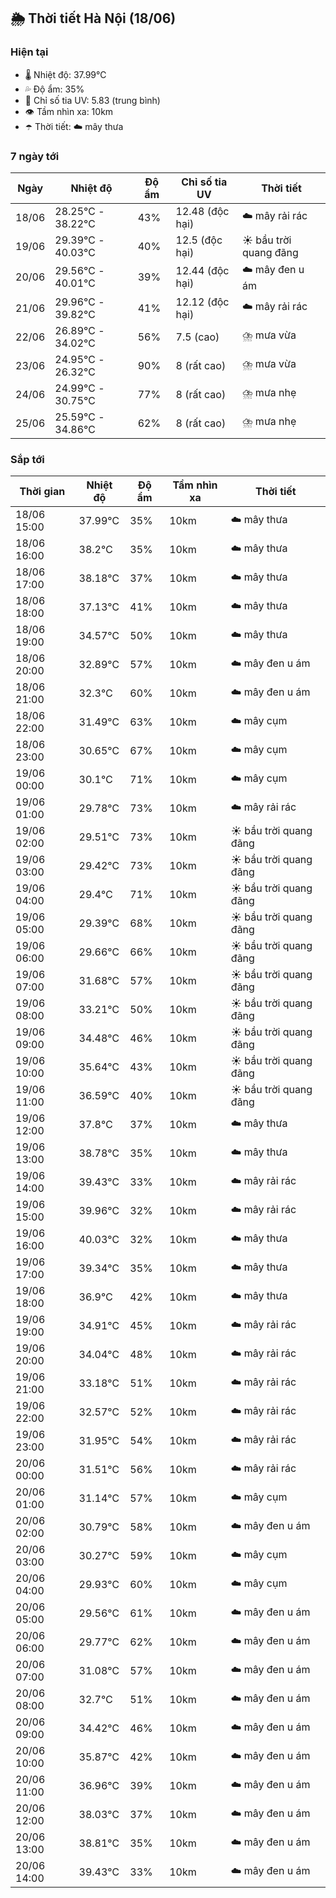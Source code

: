 ## 🌦️ Thời tiết Hà Nội (18/06)

### Hiện tại

- 🌡️ Nhiệt độ: 37.99℃
- 💦 Độ ẩm: 35%
- 🌟 Chỉ số tia UV: 5.83 (trung bình)
- 👁️ Tầm nhìn xa: 10km
- ☂️ Thời tiết: ☁️ mây thưa

### 7 ngày tới

| Ngày | Nhiệt độ | Độ ẩm | Chỉ số tia UV | Thời tiết |
| --- | --- | --- | --- | --- |
| 18/06 | 28.25℃ - 38.22℃ | 43% | 12.48 (độc hại) | ☁️ mây rải rác |
| 19/06 | 29.39℃ - 40.03℃ | 40% | 12.5 (độc hại) | ☀️ bầu trời quang đãng |
| 20/06 | 29.56℃ - 40.01℃ | 39% | 12.44 (độc hại) | ☁️ mây đen u ám |
| 21/06 | 29.96℃ - 39.82℃ | 41% | 12.12 (độc hại) | ☁️ mây rải rác |
| 22/06 | 26.89℃ - 34.02℃ | 56% | 7.5 (cao) | ⛈️ mưa vừa |
| 23/06 | 24.95℃ - 26.32℃ | 90% | 8 (rất cao) | ⛈️ mưa vừa |
| 24/06 | 24.99℃ - 30.75℃ | 77% | 8 (rất cao) | ⛈️ mưa nhẹ |
| 25/06 | 25.59℃ - 34.86℃ | 62% | 8 (rất cao) | ⛈️ mưa nhẹ |

### Sắp tới

| Thời gian | Nhiệt độ | Độ ẩm | Tầm nhìn xa | Thời tiết |
| --- | --- | --- | --- | --- |
| 18/06 15:00 | 37.99℃ | 35% | 10km | ☁️ mây thưa |
| 18/06 16:00 | 38.2℃ | 35% | 10km | ☁️ mây thưa |
| 18/06 17:00 | 38.18℃ | 37% | 10km | ☁️ mây thưa |
| 18/06 18:00 | 37.13℃ | 41% | 10km | ☁️ mây thưa |
| 18/06 19:00 | 34.57℃ | 50% | 10km | ☁️ mây thưa |
| 18/06 20:00 | 32.89℃ | 57% | 10km | ☁️ mây đen u ám |
| 18/06 21:00 | 32.3℃ | 60% | 10km | ☁️ mây đen u ám |
| 18/06 22:00 | 31.49℃ | 63% | 10km | ☁️ mây cụm |
| 18/06 23:00 | 30.65℃ | 67% | 10km | ☁️ mây cụm |
| 19/06 00:00 | 30.1℃ | 71% | 10km | ☁️ mây cụm |
| 19/06 01:00 | 29.78℃ | 73% | 10km | ☁️ mây rải rác |
| 19/06 02:00 | 29.51℃ | 73% | 10km | ☀️ bầu trời quang đãng |
| 19/06 03:00 | 29.42℃ | 73% | 10km | ☀️ bầu trời quang đãng |
| 19/06 04:00 | 29.4℃ | 71% | 10km | ☀️ bầu trời quang đãng |
| 19/06 05:00 | 29.39℃ | 68% | 10km | ☀️ bầu trời quang đãng |
| 19/06 06:00 | 29.66℃ | 66% | 10km | ☀️ bầu trời quang đãng |
| 19/06 07:00 | 31.68℃ | 57% | 10km | ☀️ bầu trời quang đãng |
| 19/06 08:00 | 33.21℃ | 50% | 10km | ☀️ bầu trời quang đãng |
| 19/06 09:00 | 34.48℃ | 46% | 10km | ☀️ bầu trời quang đãng |
| 19/06 10:00 | 35.64℃ | 43% | 10km | ☀️ bầu trời quang đãng |
| 19/06 11:00 | 36.59℃ | 40% | 10km | ☀️ bầu trời quang đãng |
| 19/06 12:00 | 37.8℃ | 37% | 10km | ☁️ mây thưa |
| 19/06 13:00 | 38.78℃ | 35% | 10km | ☁️ mây thưa |
| 19/06 14:00 | 39.43℃ | 33% | 10km | ☁️ mây rải rác |
| 19/06 15:00 | 39.96℃ | 32% | 10km | ☁️ mây rải rác |
| 19/06 16:00 | 40.03℃ | 32% | 10km | ☁️ mây thưa |
| 19/06 17:00 | 39.34℃ | 35% | 10km | ☁️ mây thưa |
| 19/06 18:00 | 36.9℃ | 42% | 10km | ☁️ mây thưa |
| 19/06 19:00 | 34.91℃ | 45% | 10km | ☁️ mây rải rác |
| 19/06 20:00 | 34.04℃ | 48% | 10km | ☁️ mây rải rác |
| 19/06 21:00 | 33.18℃ | 51% | 10km | ☁️ mây rải rác |
| 19/06 22:00 | 32.57℃ | 52% | 10km | ☁️ mây rải rác |
| 19/06 23:00 | 31.95℃ | 54% | 10km | ☁️ mây rải rác |
| 20/06 00:00 | 31.51℃ | 56% | 10km | ☁️ mây rải rác |
| 20/06 01:00 | 31.14℃ | 57% | 10km | ☁️ mây cụm |
| 20/06 02:00 | 30.79℃ | 58% | 10km | ☁️ mây đen u ám |
| 20/06 03:00 | 30.27℃ | 59% | 10km | ☁️ mây cụm |
| 20/06 04:00 | 29.93℃ | 60% | 10km | ☁️ mây cụm |
| 20/06 05:00 | 29.56℃ | 61% | 10km | ☁️ mây đen u ám |
| 20/06 06:00 | 29.77℃ | 62% | 10km | ☁️ mây đen u ám |
| 20/06 07:00 | 31.08℃ | 57% | 10km | ☁️ mây đen u ám |
| 20/06 08:00 | 32.7℃ | 51% | 10km | ☁️ mây đen u ám |
| 20/06 09:00 | 34.42℃ | 46% | 10km | ☁️ mây đen u ám |
| 20/06 10:00 | 35.87℃ | 42% | 10km | ☁️ mây đen u ám |
| 20/06 11:00 | 36.96℃ | 39% | 10km | ☁️ mây đen u ám |
| 20/06 12:00 | 38.03℃ | 37% | 10km | ☁️ mây đen u ám |
| 20/06 13:00 | 38.81℃ | 35% | 10km | ☁️ mây đen u ám |
| 20/06 14:00 | 39.43℃ | 33% | 10km | ☁️ mây đen u ám |
